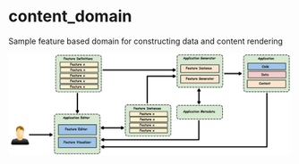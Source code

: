 content_domain
==============

Sample feature based domain for constructing data and content rendering

![Application Architecture](/doc/AppArchitecture.jpg)
